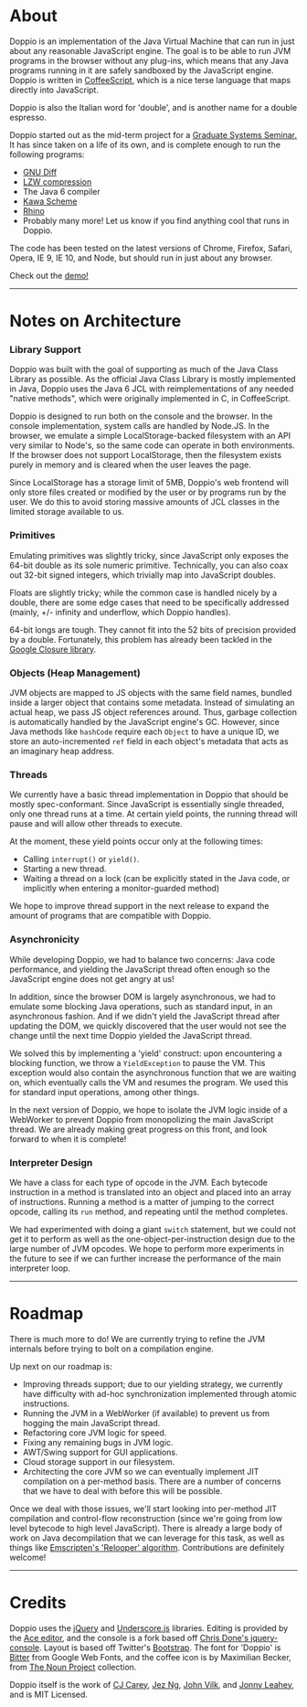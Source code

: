 # About

Doppio is an implementation of the Java Virtual Machine that can run in just
about any reasonable JavaScript engine. The goal is to be able to run JVM
programs in the browser without any plug-ins, which means that any Java programs
running in it are safely sandboxed by the JavaScript engine. Doppio is written
in [CoffeeScript][coffeescript], which is a nice terse language that maps
directly into JavaScript.

Doppio is also the Italian word for 'double', and is another name for a double
espresso.

Doppio started out as the mid-term project for a [Graduate Systems
Seminar.][sys-sem] It has since taken on a life of its own, and is complete
enough to run the following programs:

* [GNU Diff][diff]
* [LZW compression][lzw]
* The Java 6 compiler
* [Kawa Scheme][kawa-scheme]
* [Rhino][rhino]
* Probably many more! Let us know if you find anything cool that runs in Doppio.

The code has been tested on the latest versions of Chrome, Firefox, Safari,
Opera, IE 9, IE 10, and Node, but should run in just about any browser.

Check out the [demo!](http://int3.github.com/doppio)

-------------

# Notes on Architecture

### Library Support

Doppio was built with the goal of supporting as much of the Java Class Library
as possible. As the official Java Class Library is mostly implemented in Java,
Doppio uses the Java 6 JCL with reimplementations of any needed "native
methods", which were originally implemented in C, in CoffeeScript.

Doppio is designed to run both on the console and the browser. In the console
implementation, system calls are handled by Node.JS. In the browser, we emulate
a simple LocalStorage-backed filesystem with an API very similar to Node's, so
the same code can operate in both environments. If the browser does not support
LocalStorage, then the filesystem exists purely in memory and is cleared when
the user leaves the page.

Since LocalStorage has a storage limit of 5MB, Doppio's web frontend will only
store files created or modified by the user or by programs run by the user.
We do this to avoid storing massive amounts of JCL classes in the limited
storage available to us.

### Primitives

Emulating primitives was slightly tricky, since JavaScript only exposes the
64-bit double as its sole numeric primitive. Technically, you can also coax out
32-bit signed integers, which trivially map into JavaScript doubles.

Floats are slightly tricky; while the common case is handled nicely by a double,
there are some edge cases that need to be specifically addressed (mainly,
+/- infinity and underflow, which Doppio handles).

64-bit longs are tough. They cannot fit into the 52 bits of precision provided
by a double. Fortunately, this problem has already been tackled in the
[Google Closure library][long].

### Objects (Heap Management)

JVM objects are mapped to JS objects with the same field names, bundled inside a
larger object that contains some metadata. Instead of simulating an actual heap,
we pass JS object references around. Thus, garbage collection is automatically
handled by the JavaScript engine's GC. However, since Java methods like
`hashCode` require each `Object` to have a unique ID, we store an
auto-incremented `ref` field in each object's metadata that acts as an imaginary
heap address.

### Threads

We currently have a basic thread implementation in Doppio that should be mostly
spec-conformant. Since JavaScript is essentially single threaded, only one
thread runs at a time. At certain yield points, the running thread will pause
and will allow other threads to execute.

At the moment, these yield points occur only at the following times:

* Calling `interrupt()` or `yield()`.
* Starting a new thread.
* Waiting a thread on a lock (can be explicitly stated in the Java code, or
implicitly when entering a monitor-guarded method)

We hope to improve thread support in the next release to expand the amount of
programs that are compatible with Doppio.

### Asynchronicity

While developing Doppio, we had to balance two concerns: Java code performance,
and yielding the JavaScript thread often enough so the JavaScript engine does
not get angry at us!

In addition, since the browser DOM is largely asynchronous, we had to emulate
some blocking Java operations, such as standard input, in an asynchronous
fashion. And if we didn't yield the JavaScript thread after updating the DOM,
we quickly discovered that the user would not see the change until the next
time Doppio yielded the JavaScript thread.

We solved this by implementing a 'yield' construct: upon encountering a
blocking function, we throw a `YieldException` to pause the VM. This exception
would also contain the asynchronous function that we are waiting on, which
eventually calls the VM and resumes the program. We used this for standard
input operations, among other things.

In the next version of Doppio, we hope to isolate the JVM logic inside of a
WebWorker to prevent Doppio from monopolizing the main JavaScript thread. We
are already making great progress on this front, and look forward to when it is
complete!

### Interpreter Design

We have a class for each type of opcode in the JVM. Each bytecode instruction in
a method is translated into an object and placed into an array of instructions.
Running a method is a matter of jumping to the correct opcode, calling its
`run` method, and repeating until the method completes.

We had experimented with doing a giant `switch` statement, but we could not get
it to perform as well as the one-object-per-instruction design due to the large
number of JVM opcodes. We hope to perform more experiments in the future to
see if we can further increase the performance of the main interpreter loop.

-------------

# Roadmap

There is much more to do! We are currently trying to refine the JVM internals
before trying to bolt on a compilation engine.

Up next on our roadmap is:

* Improving threads support; due to our yielding strategy, we currently have difficulty with ad-hoc synchronization implemented through atomic instructions.
* Running the JVM in a WebWorker (if available) to prevent us from hogging the
main JavaScript thread.
* Refactoring core JVM logic for speed.
* Fixing any remaining bugs in JVM logic.
* AWT/Swing support for GUI applications.
* Cloud storage support in our filesystem.
* Architecting the core JVM so we can eventually implement JIT compilation on
a per-method basis. There are a number of concerns that we have to deal with
before this will be possible.

Once we deal with those issues, we'll start looking into per-method JIT
compilation and control-flow reconstruction (since we're going from low level
bytecode to high level JavaScript). There is already a large body of work on
Java decompilation that we can leverage for this task, as well as things like
[Emscripten's 'Relooper' algorithm][emscripten]. Contributions are definitely
welcome!

-------------

# Credits

Doppio uses the [jQuery][jq] and [Underscore.js][under] libraries. Editing is
provided by the [Ace editor][ace], and the console is a fork based off [Chris
Done's jquery-console][jqconsole]. Layout is based off Twitter's
[Bootstrap][bootstrap].  The font for 'Doppio' is [Bitter][bitter] from Google
Web Fonts, and the coffee icon is by Maximilian Becker, from [The Noun
Project][tnp] collection.

Doppio itself is the work of [CJ Carey][cj], [Jez Ng][jez], [John Vilk][jvilk],
and [Jonny Leahey][jleahey], and is MIT Licensed.

[sys-sem]: http://plasma.cs.umass.edu/emery/grad-systems
[diff]: https://github.com/int3/doppio/blob/master/test/special/Diff.java
[lzw]: https://github.com/int3/doppio/blob/master/test/special/Lzw.java
[coffeescript]: http://coffeescript.org/
[kawa-scheme]: http://www.gnu.org/software/kawa/
[rhino]: https://developer.mozilla.org/en-US/docs/Rhino
[localstorage]: http://www.w3.org/TR/webstorage/#the-localstorage-attribute
[typed]: http://www.khronos.org/registry/typedarray/specs/latest/
[long]: http://closure-library.googlecode.com/svn/docs/class_goog_math_Long.html
[lookup]: https://github.com/int3/doppio/blob/a59ac5dd04157a24ad1ac57f380ad08a47d40b8c/src/util.coffee#L117
[emscripten]: http://dl.acm.org/citation.cfm?id=2048224
[jq]: http://jquery.com/
[under]: http://documentcloud.github.com/underscore/
[ace]: https://github.com/ajaxorg/ace
[jqconsole]: https://github.com/chrisdone/jquery-console
[bootstrap]: http://twitter.github.com/bootstrap/
[bitter]: http://www.google.com/webfonts/specimen/Bitter
[tnp]: http://thenounproject.com/
[jvilk]: https://github.com/jvilk
[cj]: https://github.com/perimosocordiae
[jez]: http://discontinuously.com/
[jleahey]: https://github.com/jleahey
